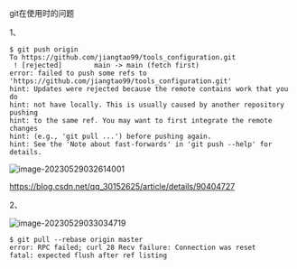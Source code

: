 git在使用时的问题

1、

```
$ git push origin
To https://github.com/jiangtao99/tools_configuration.git
 ! [rejected]        main -> main (fetch first)
error: failed to push some refs to 'https://github.com/jiangtao99/tools_configuration.git'
hint: Updates were rejected because the remote contains work that you do
hint: not have locally. This is usually caused by another repository pushing
hint: to the same ref. You may want to first integrate the remote changes
hint: (e.g., 'git pull ...') before pushing again.
hint: See the 'Note about fast-forwards' in 'git push --help' for details.

```

![image-20230529032614001](C:/Users/江涛/AppData/Roaming/Typora/typora-user-images/image-20230529032614001.png)

https://blog.csdn.net/qq_30152625/article/details/90404727





2、

![image-20230529033034719](C:/Users/江涛/AppData/Roaming/Typora/typora-user-images/image-20230529033034719.png)

```
$ git pull --rebase origin master
error: RPC failed; curl 28 Recv failure: Connection was reset
fatal: expected flush after ref listing

```

